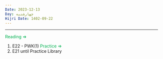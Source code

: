 ```yaml
---
Date: 2023-12-13
Day: چهارشنبه
Hijri Date: 1402-09-22
---
```

----
<font color="#00b050">Reading =></font>
1. E22 - PWK(1)
<font color="#00b050">Practice =></font>
1. E21 until Practice Library
